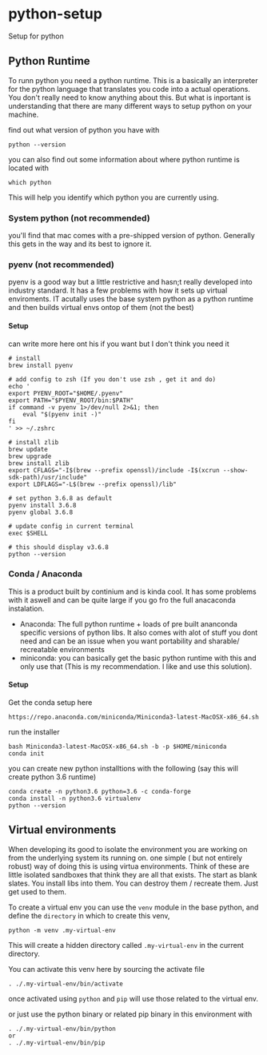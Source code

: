 # python-setup

Setup for python

## Python Runtime

To runn python you need a python runtime. This is a basically an interpreter for the python language that translates you code into a actual operations.
You don't really need to know anything about this. But what is inportant is understanding that there are many different ways to setup python 
on your machine.

find out what version of python you have with

```
python --version
```

you can also find out some information about where python runtime is located with 
```
which python
```
This will help you identify which python you are currently using.

### System python (not recommended)

you'll find that mac comes with a pre-shipped version of python. Generally this gets in the way and its best to ignore it.


### pyenv (not recommended)

pyenv is a good way but a little restrictive and hasn;t really developed into industry standard. It has a few problems with how it sets up virtual enviroments. IT acutally uses the base system python as a python runtime and then builds virtual envs ontop of them (not the best)

#### Setup 
can write more here ont his if you want but I don't think you need it
````
# install
brew install pyenv
 
# add config to zsh (If you don't use zsh , get it and do)
echo '
export PYENV_ROOT="$HOME/.pyenv"
export PATH="$PYENV_ROOT/bin:$PATH"
if command -v pyenv 1>/dev/null 2>&1; then
    eval "$(pyenv init -)"
fi
' >> ~/.zshrc
 
# install zlib
brew update
brew upgrade
brew install zlib
export CFLAGS="-I$(brew --prefix openssl)/include -I$(xcrun --show-sdk-path)/usr/include"
export LDFLAGS="-L$(brew --prefix openssl)/lib"
 
# set python 3.6.8 as default
pyenv install 3.6.8
pyenv global 3.6.8
 
# update config in current terminal
exec $SHELL
 
# this should display v3.6.8
python --version
````


### Conda / Anaconda
This is a product built by continium and is kinda cool. It has some problems with it aswell and can be quite large if you go fro the full anacaconda instalation. 
* Anaconda: The full python runtime + loads of pre built ananconda specific versions of python libs. It also comes with alot of stuff you dont need and can be an issue when you want portability and sharable/ recreatable environments
* miniconda: you can basically get the basic python runtime with this and only use that (This is my recommendation. I like and use this solution).

#### Setup

Get the conda setup here
```
https://repo.anaconda.com/miniconda/Miniconda3-latest-MacOSX-x86_64.sh
```

run the installer
```
bash Miniconda3-latest-MacOSX-x86_64.sh -b -p $HOME/miniconda
conda init
```

you can create new python installtions with the following (say this will create python 3.6 runtime)
```
conda create -n python3.6 python=3.6 -c conda-forge
conda install -n python3.6 virtualenv
python --version
```



## Virtual environments

When developing its good to isolate the environment you are working on from the underlying system its running on.
one simple ( but not entirely robust) way of doing this is using virtua environments. Think of these are little isolated sandboxes that think they are all that exists.
The start as blank slates. You install libs into them. You can destroy them / recreate them. Just get used to them.

To create a virtual env you can use the `venv` module in the base python, and define the `directory` in which to create this venv,

```
python -m venv .my-virtual-env
```
This will create a hidden directory called `.my-virtual-env` in the current directory. 

You can activate this venv here by sourcing the activate file
```
. ./.my-virtual-env/bin/activate
```
once activated using `python` and `pip` will use those related to the virtual env.

or just use the python binary or related pip binary in this environment with
```
. ./.my-virtual-env/bin/python
or
. ./.my-virtual-env/bin/pip
```